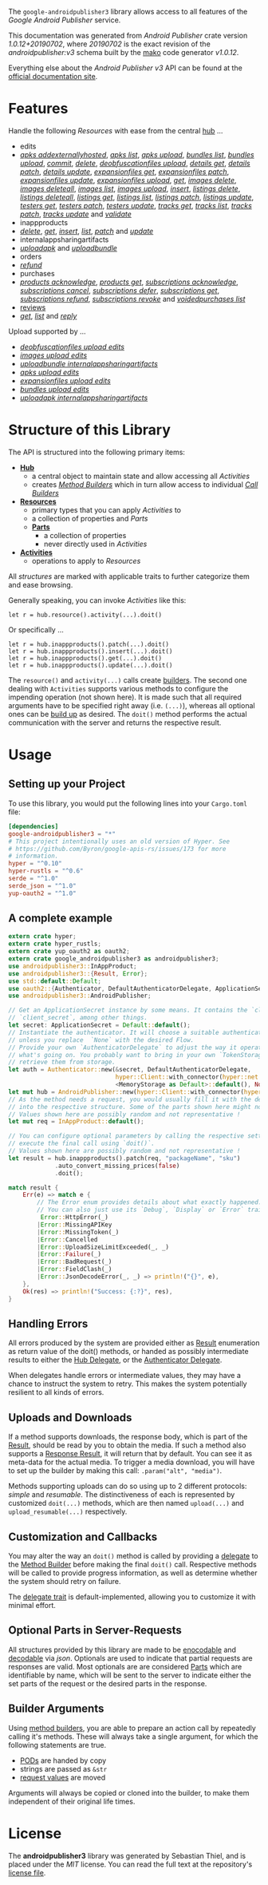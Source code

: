 <!---
DO NOT EDIT !
This file was generated automatically from 'src/mako/api/README.md.mako'
DO NOT EDIT !
-->
The `google-androidpublisher3` library allows access to all features of the *Google Android Publisher* service.

This documentation was generated from *Android Publisher* crate version *1.0.12+20190702*, where *20190702* is the exact revision of the *androidpublisher:v3* schema built by the [mako](http://www.makotemplates.org/) code generator *v1.0.12*.

Everything else about the *Android Publisher* *v3* API can be found at the
[official documentation site](https://developers.google.com/android-publisher).
# Features

Handle the following *Resources* with ease from the central [hub](https://docs.rs/google-androidpublisher3/1.0.12+20190702/google_androidpublisher3/struct.AndroidPublisher.html) ... 

* edits
 * [*apks addexternallyhosted*](https://docs.rs/google-androidpublisher3/1.0.12+20190702/google_androidpublisher3/struct.EditApkAddexternallyhostedCall.html), [*apks list*](https://docs.rs/google-androidpublisher3/1.0.12+20190702/google_androidpublisher3/struct.EditApkListCall.html), [*apks upload*](https://docs.rs/google-androidpublisher3/1.0.12+20190702/google_androidpublisher3/struct.EditApkUploadCall.html), [*bundles list*](https://docs.rs/google-androidpublisher3/1.0.12+20190702/google_androidpublisher3/struct.EditBundleListCall.html), [*bundles upload*](https://docs.rs/google-androidpublisher3/1.0.12+20190702/google_androidpublisher3/struct.EditBundleUploadCall.html), [*commit*](https://docs.rs/google-androidpublisher3/1.0.12+20190702/google_androidpublisher3/struct.EditCommitCall.html), [*delete*](https://docs.rs/google-androidpublisher3/1.0.12+20190702/google_androidpublisher3/struct.EditDeleteCall.html), [*deobfuscationfiles upload*](https://docs.rs/google-androidpublisher3/1.0.12+20190702/google_androidpublisher3/struct.EditDeobfuscationfileUploadCall.html), [*details get*](https://docs.rs/google-androidpublisher3/1.0.12+20190702/google_androidpublisher3/struct.EditDetailGetCall.html), [*details patch*](https://docs.rs/google-androidpublisher3/1.0.12+20190702/google_androidpublisher3/struct.EditDetailPatchCall.html), [*details update*](https://docs.rs/google-androidpublisher3/1.0.12+20190702/google_androidpublisher3/struct.EditDetailUpdateCall.html), [*expansionfiles get*](https://docs.rs/google-androidpublisher3/1.0.12+20190702/google_androidpublisher3/struct.EditExpansionfileGetCall.html), [*expansionfiles patch*](https://docs.rs/google-androidpublisher3/1.0.12+20190702/google_androidpublisher3/struct.EditExpansionfilePatchCall.html), [*expansionfiles update*](https://docs.rs/google-androidpublisher3/1.0.12+20190702/google_androidpublisher3/struct.EditExpansionfileUpdateCall.html), [*expansionfiles upload*](https://docs.rs/google-androidpublisher3/1.0.12+20190702/google_androidpublisher3/struct.EditExpansionfileUploadCall.html), [*get*](https://docs.rs/google-androidpublisher3/1.0.12+20190702/google_androidpublisher3/struct.EditGetCall.html), [*images delete*](https://docs.rs/google-androidpublisher3/1.0.12+20190702/google_androidpublisher3/struct.EditImageDeleteCall.html), [*images deleteall*](https://docs.rs/google-androidpublisher3/1.0.12+20190702/google_androidpublisher3/struct.EditImageDeleteallCall.html), [*images list*](https://docs.rs/google-androidpublisher3/1.0.12+20190702/google_androidpublisher3/struct.EditImageListCall.html), [*images upload*](https://docs.rs/google-androidpublisher3/1.0.12+20190702/google_androidpublisher3/struct.EditImageUploadCall.html), [*insert*](https://docs.rs/google-androidpublisher3/1.0.12+20190702/google_androidpublisher3/struct.EditInsertCall.html), [*listings delete*](https://docs.rs/google-androidpublisher3/1.0.12+20190702/google_androidpublisher3/struct.EditListingDeleteCall.html), [*listings deleteall*](https://docs.rs/google-androidpublisher3/1.0.12+20190702/google_androidpublisher3/struct.EditListingDeleteallCall.html), [*listings get*](https://docs.rs/google-androidpublisher3/1.0.12+20190702/google_androidpublisher3/struct.EditListingGetCall.html), [*listings list*](https://docs.rs/google-androidpublisher3/1.0.12+20190702/google_androidpublisher3/struct.EditListingListCall.html), [*listings patch*](https://docs.rs/google-androidpublisher3/1.0.12+20190702/google_androidpublisher3/struct.EditListingPatchCall.html), [*listings update*](https://docs.rs/google-androidpublisher3/1.0.12+20190702/google_androidpublisher3/struct.EditListingUpdateCall.html), [*testers get*](https://docs.rs/google-androidpublisher3/1.0.12+20190702/google_androidpublisher3/struct.EditTesterGetCall.html), [*testers patch*](https://docs.rs/google-androidpublisher3/1.0.12+20190702/google_androidpublisher3/struct.EditTesterPatchCall.html), [*testers update*](https://docs.rs/google-androidpublisher3/1.0.12+20190702/google_androidpublisher3/struct.EditTesterUpdateCall.html), [*tracks get*](https://docs.rs/google-androidpublisher3/1.0.12+20190702/google_androidpublisher3/struct.EditTrackGetCall.html), [*tracks list*](https://docs.rs/google-androidpublisher3/1.0.12+20190702/google_androidpublisher3/struct.EditTrackListCall.html), [*tracks patch*](https://docs.rs/google-androidpublisher3/1.0.12+20190702/google_androidpublisher3/struct.EditTrackPatchCall.html), [*tracks update*](https://docs.rs/google-androidpublisher3/1.0.12+20190702/google_androidpublisher3/struct.EditTrackUpdateCall.html) and [*validate*](https://docs.rs/google-androidpublisher3/1.0.12+20190702/google_androidpublisher3/struct.EditValidateCall.html)
* inappproducts
 * [*delete*](https://docs.rs/google-androidpublisher3/1.0.12+20190702/google_androidpublisher3/struct.InappproductDeleteCall.html), [*get*](https://docs.rs/google-androidpublisher3/1.0.12+20190702/google_androidpublisher3/struct.InappproductGetCall.html), [*insert*](https://docs.rs/google-androidpublisher3/1.0.12+20190702/google_androidpublisher3/struct.InappproductInsertCall.html), [*list*](https://docs.rs/google-androidpublisher3/1.0.12+20190702/google_androidpublisher3/struct.InappproductListCall.html), [*patch*](https://docs.rs/google-androidpublisher3/1.0.12+20190702/google_androidpublisher3/struct.InappproductPatchCall.html) and [*update*](https://docs.rs/google-androidpublisher3/1.0.12+20190702/google_androidpublisher3/struct.InappproductUpdateCall.html)
* internalappsharingartifacts
 * [*uploadapk*](https://docs.rs/google-androidpublisher3/1.0.12+20190702/google_androidpublisher3/struct.InternalappsharingartifactUploadapkCall.html) and [*uploadbundle*](https://docs.rs/google-androidpublisher3/1.0.12+20190702/google_androidpublisher3/struct.InternalappsharingartifactUploadbundleCall.html)
* orders
 * [*refund*](https://docs.rs/google-androidpublisher3/1.0.12+20190702/google_androidpublisher3/struct.OrderRefundCall.html)
* purchases
 * [*products acknowledge*](https://docs.rs/google-androidpublisher3/1.0.12+20190702/google_androidpublisher3/struct.PurchaseProductAcknowledgeCall.html), [*products get*](https://docs.rs/google-androidpublisher3/1.0.12+20190702/google_androidpublisher3/struct.PurchaseProductGetCall.html), [*subscriptions acknowledge*](https://docs.rs/google-androidpublisher3/1.0.12+20190702/google_androidpublisher3/struct.PurchaseSubscriptionAcknowledgeCall.html), [*subscriptions cancel*](https://docs.rs/google-androidpublisher3/1.0.12+20190702/google_androidpublisher3/struct.PurchaseSubscriptionCancelCall.html), [*subscriptions defer*](https://docs.rs/google-androidpublisher3/1.0.12+20190702/google_androidpublisher3/struct.PurchaseSubscriptionDeferCall.html), [*subscriptions get*](https://docs.rs/google-androidpublisher3/1.0.12+20190702/google_androidpublisher3/struct.PurchaseSubscriptionGetCall.html), [*subscriptions refund*](https://docs.rs/google-androidpublisher3/1.0.12+20190702/google_androidpublisher3/struct.PurchaseSubscriptionRefundCall.html), [*subscriptions revoke*](https://docs.rs/google-androidpublisher3/1.0.12+20190702/google_androidpublisher3/struct.PurchaseSubscriptionRevokeCall.html) and [*voidedpurchases list*](https://docs.rs/google-androidpublisher3/1.0.12+20190702/google_androidpublisher3/struct.PurchaseVoidedpurchaseListCall.html)
* [reviews](https://docs.rs/google-androidpublisher3/1.0.12+20190702/google_androidpublisher3/struct.Review.html)
 * [*get*](https://docs.rs/google-androidpublisher3/1.0.12+20190702/google_androidpublisher3/struct.ReviewGetCall.html), [*list*](https://docs.rs/google-androidpublisher3/1.0.12+20190702/google_androidpublisher3/struct.ReviewListCall.html) and [*reply*](https://docs.rs/google-androidpublisher3/1.0.12+20190702/google_androidpublisher3/struct.ReviewReplyCall.html)


Upload supported by ...

* [*deobfuscationfiles upload edits*](https://docs.rs/google-androidpublisher3/1.0.12+20190702/google_androidpublisher3/struct.EditDeobfuscationfileUploadCall.html)
* [*images upload edits*](https://docs.rs/google-androidpublisher3/1.0.12+20190702/google_androidpublisher3/struct.EditImageUploadCall.html)
* [*uploadbundle internalappsharingartifacts*](https://docs.rs/google-androidpublisher3/1.0.12+20190702/google_androidpublisher3/struct.InternalappsharingartifactUploadbundleCall.html)
* [*apks upload edits*](https://docs.rs/google-androidpublisher3/1.0.12+20190702/google_androidpublisher3/struct.EditApkUploadCall.html)
* [*expansionfiles upload edits*](https://docs.rs/google-androidpublisher3/1.0.12+20190702/google_androidpublisher3/struct.EditExpansionfileUploadCall.html)
* [*bundles upload edits*](https://docs.rs/google-androidpublisher3/1.0.12+20190702/google_androidpublisher3/struct.EditBundleUploadCall.html)
* [*uploadapk internalappsharingartifacts*](https://docs.rs/google-androidpublisher3/1.0.12+20190702/google_androidpublisher3/struct.InternalappsharingartifactUploadapkCall.html)



# Structure of this Library

The API is structured into the following primary items:

* **[Hub](https://docs.rs/google-androidpublisher3/1.0.12+20190702/google_androidpublisher3/struct.AndroidPublisher.html)**
    * a central object to maintain state and allow accessing all *Activities*
    * creates [*Method Builders*](https://docs.rs/google-androidpublisher3/1.0.12+20190702/google_androidpublisher3/trait.MethodsBuilder.html) which in turn
      allow access to individual [*Call Builders*](https://docs.rs/google-androidpublisher3/1.0.12+20190702/google_androidpublisher3/trait.CallBuilder.html)
* **[Resources](https://docs.rs/google-androidpublisher3/1.0.12+20190702/google_androidpublisher3/trait.Resource.html)**
    * primary types that you can apply *Activities* to
    * a collection of properties and *Parts*
    * **[Parts](https://docs.rs/google-androidpublisher3/1.0.12+20190702/google_androidpublisher3/trait.Part.html)**
        * a collection of properties
        * never directly used in *Activities*
* **[Activities](https://docs.rs/google-androidpublisher3/1.0.12+20190702/google_androidpublisher3/trait.CallBuilder.html)**
    * operations to apply to *Resources*

All *structures* are marked with applicable traits to further categorize them and ease browsing.

Generally speaking, you can invoke *Activities* like this:

```Rust,ignore
let r = hub.resource().activity(...).doit()
```

Or specifically ...

```ignore
let r = hub.inappproducts().patch(...).doit()
let r = hub.inappproducts().insert(...).doit()
let r = hub.inappproducts().get(...).doit()
let r = hub.inappproducts().update(...).doit()
```

The `resource()` and `activity(...)` calls create [builders][builder-pattern]. The second one dealing with `Activities` 
supports various methods to configure the impending operation (not shown here). It is made such that all required arguments have to be 
specified right away (i.e. `(...)`), whereas all optional ones can be [build up][builder-pattern] as desired.
The `doit()` method performs the actual communication with the server and returns the respective result.

# Usage

## Setting up your Project

To use this library, you would put the following lines into your `Cargo.toml` file:

```toml
[dependencies]
google-androidpublisher3 = "*"
# This project intentionally uses an old version of Hyper. See
# https://github.com/Byron/google-apis-rs/issues/173 for more
# information.
hyper = "^0.10"
hyper-rustls = "^0.6"
serde = "^1.0"
serde_json = "^1.0"
yup-oauth2 = "^1.0"
```

## A complete example

```Rust
extern crate hyper;
extern crate hyper_rustls;
extern crate yup_oauth2 as oauth2;
extern crate google_androidpublisher3 as androidpublisher3;
use androidpublisher3::InAppProduct;
use androidpublisher3::{Result, Error};
use std::default::Default;
use oauth2::{Authenticator, DefaultAuthenticatorDelegate, ApplicationSecret, MemoryStorage};
use androidpublisher3::AndroidPublisher;

// Get an ApplicationSecret instance by some means. It contains the `client_id` and 
// `client_secret`, among other things.
let secret: ApplicationSecret = Default::default();
// Instantiate the authenticator. It will choose a suitable authentication flow for you, 
// unless you replace  `None` with the desired Flow.
// Provide your own `AuthenticatorDelegate` to adjust the way it operates and get feedback about 
// what's going on. You probably want to bring in your own `TokenStorage` to persist tokens and
// retrieve them from storage.
let auth = Authenticator::new(&secret, DefaultAuthenticatorDelegate,
                              hyper::Client::with_connector(hyper::net::HttpsConnector::new(hyper_rustls::TlsClient::new())),
                              <MemoryStorage as Default>::default(), None);
let mut hub = AndroidPublisher::new(hyper::Client::with_connector(hyper::net::HttpsConnector::new(hyper_rustls::TlsClient::new())), auth);
// As the method needs a request, you would usually fill it with the desired information
// into the respective structure. Some of the parts shown here might not be applicable !
// Values shown here are possibly random and not representative !
let mut req = InAppProduct::default();

// You can configure optional parameters by calling the respective setters at will, and
// execute the final call using `doit()`.
// Values shown here are possibly random and not representative !
let result = hub.inappproducts().patch(req, "packageName", "sku")
             .auto_convert_missing_prices(false)
             .doit();

match result {
    Err(e) => match e {
        // The Error enum provides details about what exactly happened.
        // You can also just use its `Debug`, `Display` or `Error` traits
         Error::HttpError(_)
        |Error::MissingAPIKey
        |Error::MissingToken(_)
        |Error::Cancelled
        |Error::UploadSizeLimitExceeded(_, _)
        |Error::Failure(_)
        |Error::BadRequest(_)
        |Error::FieldClash(_)
        |Error::JsonDecodeError(_, _) => println!("{}", e),
    },
    Ok(res) => println!("Success: {:?}", res),
}

```
## Handling Errors

All errors produced by the system are provided either as [Result](https://docs.rs/google-androidpublisher3/1.0.12+20190702/google_androidpublisher3/enum.Result.html) enumeration as return value of 
the doit() methods, or handed as possibly intermediate results to either the 
[Hub Delegate](https://docs.rs/google-androidpublisher3/1.0.12+20190702/google_androidpublisher3/trait.Delegate.html), or the [Authenticator Delegate](https://docs.rs/yup-oauth2/*/yup_oauth2/trait.AuthenticatorDelegate.html).

When delegates handle errors or intermediate values, they may have a chance to instruct the system to retry. This 
makes the system potentially resilient to all kinds of errors.

## Uploads and Downloads
If a method supports downloads, the response body, which is part of the [Result](https://docs.rs/google-androidpublisher3/1.0.12+20190702/google_androidpublisher3/enum.Result.html), should be
read by you to obtain the media.
If such a method also supports a [Response Result](https://docs.rs/google-androidpublisher3/1.0.12+20190702/google_androidpublisher3/trait.ResponseResult.html), it will return that by default.
You can see it as meta-data for the actual media. To trigger a media download, you will have to set up the builder by making
this call: `.param("alt", "media")`.

Methods supporting uploads can do so using up to 2 different protocols: 
*simple* and *resumable*. The distinctiveness of each is represented by customized 
`doit(...)` methods, which are then named `upload(...)` and `upload_resumable(...)` respectively.

## Customization and Callbacks

You may alter the way an `doit()` method is called by providing a [delegate](https://docs.rs/google-androidpublisher3/1.0.12+20190702/google_androidpublisher3/trait.Delegate.html) to the 
[Method Builder](https://docs.rs/google-androidpublisher3/1.0.12+20190702/google_androidpublisher3/trait.CallBuilder.html) before making the final `doit()` call. 
Respective methods will be called to provide progress information, as well as determine whether the system should 
retry on failure.

The [delegate trait](https://docs.rs/google-androidpublisher3/1.0.12+20190702/google_androidpublisher3/trait.Delegate.html) is default-implemented, allowing you to customize it with minimal effort.

## Optional Parts in Server-Requests

All structures provided by this library are made to be [enocodable](https://docs.rs/google-androidpublisher3/1.0.12+20190702/google_androidpublisher3/trait.RequestValue.html) and 
[decodable](https://docs.rs/google-androidpublisher3/1.0.12+20190702/google_androidpublisher3/trait.ResponseResult.html) via *json*. Optionals are used to indicate that partial requests are responses 
are valid.
Most optionals are are considered [Parts](https://docs.rs/google-androidpublisher3/1.0.12+20190702/google_androidpublisher3/trait.Part.html) which are identifiable by name, which will be sent to 
the server to indicate either the set parts of the request or the desired parts in the response.

## Builder Arguments

Using [method builders](https://docs.rs/google-androidpublisher3/1.0.12+20190702/google_androidpublisher3/trait.CallBuilder.html), you are able to prepare an action call by repeatedly calling it's methods.
These will always take a single argument, for which the following statements are true.

* [PODs][wiki-pod] are handed by copy
* strings are passed as `&str`
* [request values](https://docs.rs/google-androidpublisher3/1.0.12+20190702/google_androidpublisher3/trait.RequestValue.html) are moved

Arguments will always be copied or cloned into the builder, to make them independent of their original life times.

[wiki-pod]: http://en.wikipedia.org/wiki/Plain_old_data_structure
[builder-pattern]: http://en.wikipedia.org/wiki/Builder_pattern
[google-go-api]: https://github.com/google/google-api-go-client

# License
The **androidpublisher3** library was generated by Sebastian Thiel, and is placed 
under the *MIT* license.
You can read the full text at the repository's [license file][repo-license].

[repo-license]: https://github.com/Byron/google-apis-rsblob/master/LICENSE.md
